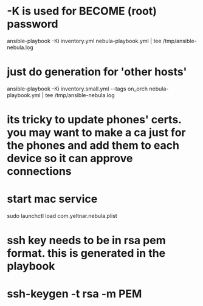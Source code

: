 # -K is used for BECOME (root) password
ansible-playbook -Ki inventory.yml nebula-playbook.yml | tee /tmp/ansible-nebula.log

# just do generation for 'other hosts' 
ansible-playbook -Ki inventory.small.yml --tags on_orch nebula-playbook.yml | tee /tmp/ansible-nebula.log

# its tricky to update phones' certs. you may want to make a ca just for the phones and add them to each device so it can approve connections 

# start mac service
sudo launchctl load com.yeltnar.nebula.plist

# ssh key needs to be in rsa pem format. this is generated in the playbook
# ssh-keygen -t rsa -m PEM
